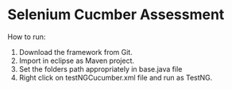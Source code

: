# Selenium Cucmber Assessment
How to run:
1.	Download the framework from Git.
2.	Import in eclipse as Maven project.
3.	Set the folders path appropriately in base.java file
4.	Right click on testNGCucumber.xml file and run as TestNG.
